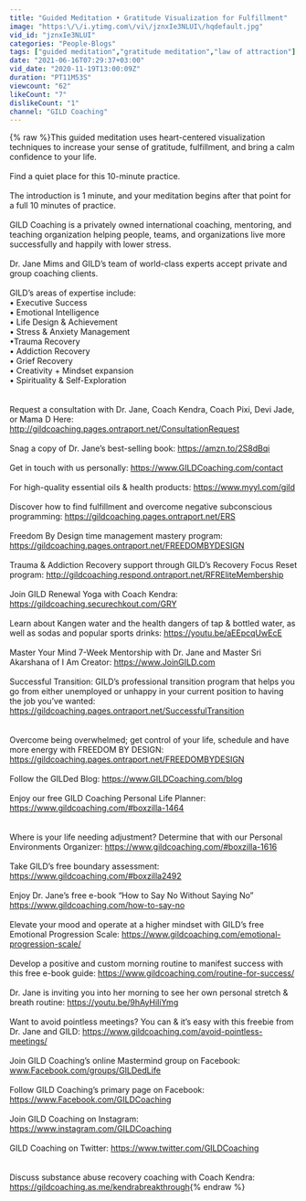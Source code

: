 ```yaml
---
title: "Guided Meditation • Gratitude Visualization for Fulfillment"
image: "https:\/\/i.ytimg.com\/vi\/jznxIe3NLUI\/hqdefault.jpg"
vid_id: "jznxIe3NLUI"
categories: "People-Blogs"
tags: ["guided meditation","gratitude meditation","law of attraction"]
date: "2021-06-16T07:29:37+03:00"
vid_date: "2020-11-19T13:00:09Z"
duration: "PT11M53S"
viewcount: "62"
likeCount: "7"
dislikeCount: "1"
channel: "GILD Coaching"
---
```

{% raw %}This guided meditation uses heart-centered visualization techniques to increase your sense of gratitude, fulfillment, and bring a calm confidence to your life. <br /><br />Find a quiet place for this 10-minute practice. <br /><br />The introduction is 1 minute, and your meditation begins after that point for a full 10 minutes of practice.<br /><br />GILD Coaching is a privately owned international coaching, mentoring, and teaching organization helping people, teams, and organizations live more successfully and happily with lower stress.<br /> <br />Dr. Jane Mims and GILD’s team of world-class experts accept private and group coaching clients.<br /> <br />GILD’s areas of expertise include:<br />• Executive Success<br />• Emotional Intelligence<br />• Life Design &amp; Achievement<br />• Stress &amp; Anxiety Management<br />•Trauma Recovery<br />• Addiction Recovery<br />• Grief Recovery<br />• Creativity + Mindset expansion<br />• Spirituality &amp; Self-Exploration<br /> <br /><br />Request a consultation with Dr. Jane, Coach Kendra, Coach Pixi, Devi Jade, or Mama D Here: <a rel="nofollow" target="blank" href="http://gildcoaching.pages.ontraport.net/ConsultationRequest">http://gildcoaching.pages.ontraport.net/ConsultationRequest</a><br /> <br />Snag a copy of Dr. Jane’s best-selling book: <a rel="nofollow" target="blank" href="https://amzn.to/2S8dBqi">https://amzn.to/2S8dBqi</a><br /> <br />Get in touch with us personally: <a rel="nofollow" target="blank" href="https://www.GILDCoaching.com/contact">https://www.GILDCoaching.com/contact</a><br /><br />For high-quality essential oils &amp; health products: <a rel="nofollow" target="blank" href="https://www.myyl.com/gild">https://www.myyl.com/gild</a><br /><br />Discover how to find fulfillment and overcome negative subconscious programming: <a rel="nofollow" target="blank" href="https://gildcoaching.pages.ontraport.net/ERS">https://gildcoaching.pages.ontraport.net/ERS</a><br /><br />Freedom By Design time management mastery program: <a rel="nofollow" target="blank" href="https://gildcoaching.pages.ontraport.net/FREEDOMBYDESIGN">https://gildcoaching.pages.ontraport.net/FREEDOMBYDESIGN</a><br /><br />Trauma &amp; Addiction Recovery support through GILD’s Recovery Focus Reset program: <a rel="nofollow" target="blank" href="http://gildcoaching.respond.ontraport.net/RFREliteMembership">http://gildcoaching.respond.ontraport.net/RFREliteMembership</a><br /><br />Join GILD Renewal Yoga with Coach Kendra: <a rel="nofollow" target="blank" href="https://gildcoaching.securechkout.com/GRY">https://gildcoaching.securechkout.com/GRY</a><br /><br />Learn about Kangen water and the health dangers of tap &amp; bottled water, as well as sodas and popular sports drinks: <a rel="nofollow" target="blank" href="https://youtu.be/aEEpcqUwEcE">https://youtu.be/aEEpcqUwEcE</a><br /><br />Master Your Mind 7-Week Mentorship with Dr. Jane and Master Sri Akarshana of I Am Creator: <a rel="nofollow" target="blank" href="https://www.JoinGILD.com">https://www.JoinGILD.com</a><br /> <br />Successful Transition: GILD’s professional transition program that helps you go from either unemployed or unhappy in your current position to having the job you’ve wanted: <a rel="nofollow" target="blank" href="https://gildcoaching.pages.ontraport.net/SuccessfulTransition">https://gildcoaching.pages.ontraport.net/SuccessfulTransition</a><br /><br /><br />Overcome being overwhelmed; get control of your life, schedule and have more energy with FREEDOM BY DESIGN: <a rel="nofollow" target="blank" href="https://gildcoaching.pages.ontraport.net/FREEDOMBYDESIGN">https://gildcoaching.pages.ontraport.net/FREEDOMBYDESIGN</a><br /><br />Follow the GILDed Blog: <a rel="nofollow" target="blank" href="https://www.GILDCoaching.com/blog">https://www.GILDCoaching.com/blog</a><br /><br />Enjoy our free GILD Coaching Personal Life Planner: <a rel="nofollow" target="blank" href="https://www.gildcoaching.com/#boxzilla-1464">https://www.gildcoaching.com/#boxzilla-1464</a><br /><br /><br />Where is your life needing adjustment? Determine that with our Personal Environments Organizer: <a rel="nofollow" target="blank" href="https://www.gildcoaching.com/#boxzilla-1616">https://www.gildcoaching.com/#boxzilla-1616</a><br /><br />Take GILD’s free boundary assessment: <a rel="nofollow" target="blank" href="https://www.gildcoaching.com/#boxzilla2492">https://www.gildcoaching.com/#boxzilla2492</a><br /> <br />Enjoy Dr. Jane’s free e-book “How to Say No Without Saying No” <a rel="nofollow" target="blank" href="https://www.gildcoaching.com/how-to-say-no">https://www.gildcoaching.com/how-to-say-no</a><br /> <br />Elevate your mood and operate at a higher mindset with GILD’s free Emotional Progression Scale: <a rel="nofollow" target="blank" href="https://www.gildcoaching.com/emotional-progression-scale/">https://www.gildcoaching.com/emotional-progression-scale/</a><br /> <br />Develop a positive and custom morning routine to manifest success with this free e-book guide: <a rel="nofollow" target="blank" href="https://www.gildcoaching.com/routine-for-success/">https://www.gildcoaching.com/routine-for-success/</a><br /><br />Dr. Jane is inviting you into her morning to see her own personal stretch &amp; breath routine: <a rel="nofollow" target="blank" href="https://youtu.be/9hAyHiIiYmg">https://youtu.be/9hAyHiIiYmg</a><br /> <br />Want to avoid pointless meetings? You can &amp; it’s easy with this freebie from Dr. Jane and GILD: <a rel="nofollow" target="blank" href="https://www.gildcoaching.com/avoid-pointless-meetings/">https://www.gildcoaching.com/avoid-pointless-meetings/</a><br /> <br />Join GILD Coaching’s online Mastermind group on Facebook: www.Facebook.com/groups/GILDedLife<br /> <br />Follow GILD Coaching’s primary page on Facebook: <a rel="nofollow" target="blank" href="https://www.Facebook.com/GILDCoaching">https://www.Facebook.com/GILDCoaching</a><br /> <br />Join GILD Coaching on Instagram: <a rel="nofollow" target="blank" href="https://www.instagram.com/GILDCoaching">https://www.instagram.com/GILDCoaching</a><br /> <br />GILD Coaching on Twitter: <a rel="nofollow" target="blank" href="https://www.twitter.com/GILDCoaching">https://www.twitter.com/GILDCoaching</a><br /><br /><br />Discuss substance abuse recovery coaching with Coach Kendra: <a rel="nofollow" target="blank" href="https://gildcoaching.as.me/kendrabreakthrough">https://gildcoaching.as.me/kendrabreakthrough</a>{% endraw %}
